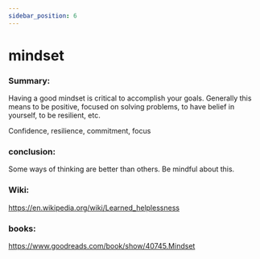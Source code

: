 ```yaml
---
sidebar_position: 6
---
```


# mindset

### Summary: 

Having a good mindset is critical to accomplish your goals.
Generally this means to be positive, focused on solving problems,
to have belief in yourself, to be resilient, etc.

Confidence, resilience, commitment, focus

### conclusion:

Some ways of thinking are better than others. Be mindful about this.


### Wiki:

https://en.wikipedia.org/wiki/Learned_helplessness


### books:

https://www.goodreads.com/book/show/40745.Mindset

